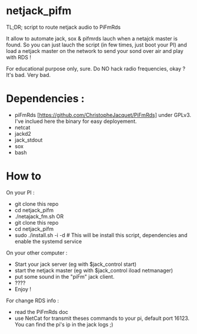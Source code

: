 # netjack_pifm
TL;DR; script to route netjack audio to PiFmRds

It allow to automate jack, sox & pifmrds lauch when a netajck master is found. So you can just lauch the script (in few times, just boot your PI) and load a netjack master on the network to send your sond over air and play with RDS !

For educational purpose only, sure. Do NO hack radio frequencies, okay ? It's bad. Very bad.

# Dependencies :
* piFmRds [https://github.com/ChristopheJacquet/PiFmRds] under GPLv3. I've inclued here the binary for easy deployement.
* netcat
* jackd2
* jack_stdout
* sox
* bash

# How to
On your PI :
* git clone this repo
* cd netjack_pifm
* ./netajack_fm.sh
OR
* git clone this repo
* cd netjack_pifm
* sudo ./install.sh -i -d # This will be install this script, dependencies and enable the systemd service

On your other computer :
* Start your jack server (eg with $jack_control start)
* start the netjack master (eg with $jack_control iload netmanager)
* put some sound in the "piFm" jack client.
* ????
* Enjoy !

For change RDS info :
* read the PiFmRds doc
* use NetCat for transmit theses commands to your pi, default port 16123. You can find the pi's ip in the jack logs ;)
